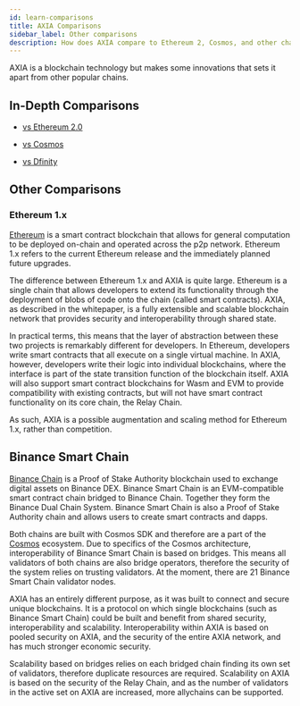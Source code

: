 ```yaml
---
id: learn-comparisons
title: AXIA Comparisons
sidebar_label: Other comparisons
description: How does AXIA compare to Ethereum 2, Cosmos, and other chains?
---
```


AXIA is a blockchain technology but makes some innovations that sets it apart from other popular chains.

## In-Depth Comparisons

- [vs Ethereum 2.0](learn-comparisons-ethereum-2)

- [vs Cosmos](learn-comparisons-cosmos)

- [vs Dfinity](learn-comparisons-dfinity)

## Other Comparisons

### Ethereum 1.x

[Ethereum](https://ethereum.org) is a smart contract blockchain that allows for general computation to be deployed on-chain and operated across the p2p network. Ethereum 1.x refers to the current Ethereum release and the immediately planned future upgrades.

The difference between Ethereum 1.x and AXIA is quite large. Ethereum is a single chain that allows developers to extend its functionality through the deployment of blobs of code onto the chain (called smart contracts). AXIA, as described in the whitepaper, is a fully extensible and scalable blockchain network that provides security and interoperability through shared state.

In practical terms, this means that the layer of abstraction between these two projects is remarkably different for developers. In Ethereum, developers write smart contracts that all execute on a single virtual machine. In AXIA, however, developers write their logic into individual blockchains, where the interface is part of the state transition function of the blockchain itself. AXIA will also support smart contract blockchains for Wasm and EVM to provide compatibility with existing contracts, but will not have smart contract functionality on its core chain, the Relay Chain.

As such, AXIA is a possible augmentation and scaling method for Ethereum 1.x, rather than competition.

## Binance Smart Chain

[Binance Chain](https://www.binance.com) is a Proof of Stake Authority blockchain used to exchange digital assets on Binance DEX. Binance Smart Chain is an EVM-compatible smart contract chain bridged to Binance Chain. Together they form the Binance Dual Chain System. Binance Smart Chain is also a Proof of Stake Authority chain and allows users to create smart contracts and dapps.

Both chains are built with Cosmos SDK and therefore are a part of the [Cosmos](https://solar.wiki.AXIA.network/docs/en/learn-comparisons-cosmos) ecosystem. Due to specifics of the Cosmos architecture, interoperability of Binance Smart Chain is based on bridges. This means all validators of both chains are also bridge operators, therefore the security of the system relies on trusting validators. At the moment, there are 21 Binance Smart Chain validator nodes.

AXIA has an entirely different purpose, as it was built to connect and secure unique blockchains. It is a protocol on which single blockchains (such as Binance Smart Chain) could be built and benefit from shared security, interoperability and scalability. Interoperability within AXIA is based on pooled security on AXIA, and the security of the entire AXIA network, and has much stronger economic security.

Scalability based on bridges relies on each bridged chain finding its own set of validators, therefore duplicate resources are required. Scalability on AXIA is based on the security of the Relay Chain, and as the number of validators in the active set on AXIA are increased, more allychains can be supported.
